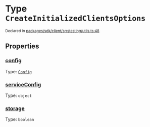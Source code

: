 # Type `CreateInitializedClientsOptions`
<sub>Declared in [packages/sdk/client/src/testing/utils.ts:48](https://github.com/dxos/dxos/blob/5d7baccd2e/packages/sdk/client/src/testing/utils.ts#L48)</sub>




## Properties
### [config](https://github.com/dxos/dxos/blob/5d7baccd2e/packages/sdk/client/src/testing/utils.ts#L49)
Type: <code>[Config](/api/@dxos/client/classes/Config)</code>




### [serviceConfig](https://github.com/dxos/dxos/blob/5d7baccd2e/packages/sdk/client/src/testing/utils.ts#L51)
Type: <code>object</code>




### [storage](https://github.com/dxos/dxos/blob/5d7baccd2e/packages/sdk/client/src/testing/utils.ts#L50)
Type: <code>boolean</code>





